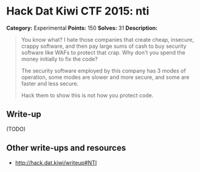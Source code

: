 # Hack Dat Kiwi CTF 2015: nti

**Category:** Experimental
**Points:** 150
**Solves:** 31
**Description:**

> You know what? I hate those companies that create cheap, insecure, crappy software, and then pay large sums of cash to buy security software like WAFs to protect that crap. Why don't you spend the money initially to fix the code?
> 
> 
> The security software employed by this company has 3 modes of operation, some modes are slower and more secure, and some are faster and less secure.
> 
> Hack them to show this is not how you protect code.


## Write-up

(TODO)

## Other write-ups and resources

* <http://hack.dat.kiwi/writeup#NTI>
